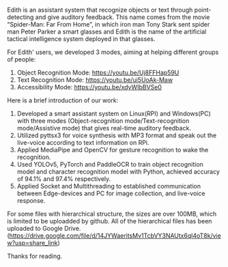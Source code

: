 Edith is an assistant system that recognize objects or text through point-detecting and give auditory feedback. This name comes from the movie “Spider-Man: Far From Home”, in which iron man Tony Stark sent spider man Peter Parker a smart glasses and Edith is the name of the artificial tactical intelligence system deployed in that glasses.
 
For Edith' users, we developed 3 modes, aiming at helping different groups of people:
1. Object Recognition Mode: https://youtu.be/Uj8FFHap59U
2. Text Recognition Mode: https://youtu.be/ui5UoAk-Maw
3. Accessibility Mode: https://youtu.be/xdyWIbBVSe0

Here is a brief introduction of our work:
1. Developed a smart assistant system on Linux(RPI) and Windows(PC) with three modes (Object-recognition mode/Text-recognition mode/Assistive mode) that gives real-time auditory feedback.
2. Utilized pyttsx3 for voice synthesis with MP3 format and speak out the live-voice according to text information on RPi.
3. Applied MediaPipe and OpenCV for gesture recognition to wake the recognition.
4. Used YOLOv5, PyTorch and PaddleOCR to train object recognition model and character recognition model with Python, achieved accuracy of 94.1% and 97.4% respectively.
5. Applied Socket and Multithreading to established communication between Edge-devices and PC for image collection, and live-voice response.


For some files with hierarchical structure, the sizes are over 100MB, which is limited to be uploadded by github. All of the hierarchical files has been uploaded to Google Drive. (https://drive.google.com/file/d/14JYWaeritsMv1TcbVY3NAUtx6ql4oT8k/view?usp=share_link)

Thanks for reading.
